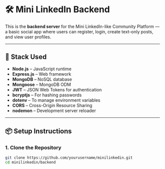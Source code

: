 # 🛠️ Mini LinkedIn Backend

This is the **backend server** for the Mini LinkedIn-like Community Platform — a basic social app where users can register, login, create text-only posts, and view user profiles.

---

## 🚀 Stack Used

- **Node.js** – JavaScript runtime
- **Express.js** – Web framework
- **MongoDB** – NoSQL database
- **Mongoose** – MongoDB ODM
- **JWT** – JSON Web Tokens for authentication
- **bcryptjs** – For hashing passwords
- **dotenv** – To manage environment variables
- **CORS** – Cross-Origin Resource Sharing
- **nodemon** – Development server reloader

---

## 📦 Setup Instructions

### 1. Clone the Repository

```bash
git clone https://github.com/yourusername/minilinkedin.git
cd minilinkedin/backend
